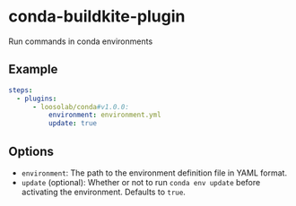 # conda-buildkite-plugin
Run commands in conda environments

## Example

```yml
steps:
  - plugins:
      - loosolab/conda#v1.0.0:
          environment: environment.yml
          update: true
```

## Options

* `environment`: The path to the environment definition file in YAML format.
* `update` (optional): Whether or not to run `conda env update` before activating the environment. Defaults to `true`.
